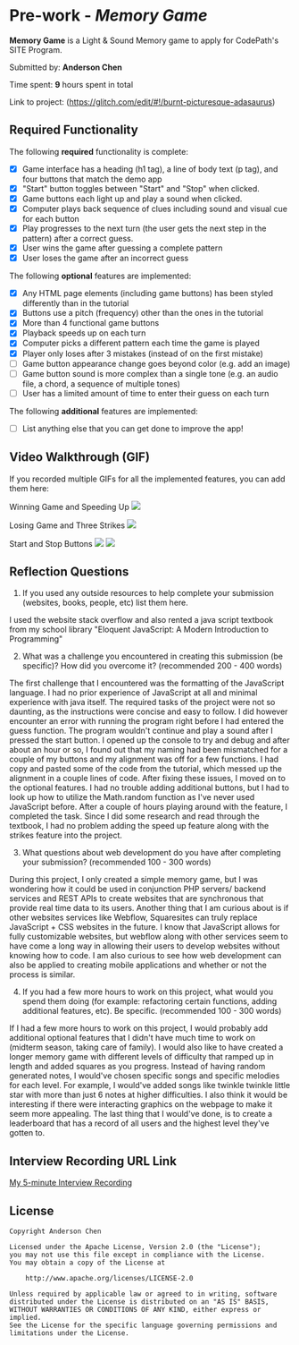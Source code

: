 # Pre-work - *Memory Game*

**Memory Game** is a Light & Sound Memory game to apply for CodePath's SITE Program. 

Submitted by: **Anderson Chen**

Time spent: **9** hours spent in total

Link to project: (https://glitch.com/edit/#!/burnt-picturesque-adasaurus)

## Required Functionality

The following **required** functionality is complete:

* [x] Game interface has a heading (h1 tag), a line of body text (p tag), and four buttons that match the demo app
* [x] "Start" button toggles between "Start" and "Stop" when clicked. 
* [x] Game buttons each light up and play a sound when clicked. 
* [x] Computer plays back sequence of clues including sound and visual cue for each button
* [x] Play progresses to the next turn (the user gets the next step in the pattern) after a correct guess. 
* [x] User wins the game after guessing a complete pattern
* [x] User loses the game after an incorrect guess

The following **optional** features are implemented:

* [x] Any HTML page elements (including game buttons) has been styled differently than in the tutorial
* [x] Buttons use a pitch (frequency) other than the ones in the tutorial
* [x] More than 4 functional game buttons
* [x] Playback speeds up on each turn
* [x] Computer picks a different pattern each time the game is played
* [x] Player only loses after 3 mistakes (instead of on the first mistake)
* [ ] Game button appearance change goes beyond color (e.g. add an image)
* [ ] Game button sound is more complex than a single tone (e.g. an audio file, a chord, a sequence of multiple tones)
* [ ] User has a limited amount of time to enter their guess on each turn

The following **additional** features are implemented:

- [ ] List anything else that you can get done to improve the app!

## Video Walkthrough (GIF)

If you recorded multiple GIFs for all the implemented features, you can add them here:

Winning Game and Speeding Up
![](http://g.recordit.co/I0jG91hIU6.gif)

Losing Game and Three Strikes
![](http://g.recordit.co/yCdSiFKyNh.gif)

Start and Stop Buttons
![](http://g.recordit.co/fUl6B5NFci.gif)
![](gif4-link-here)

## Reflection Questions
1. If you used any outside resources to help complete your submission (websites, books, people, etc) list them here. 


I used the website stack overflow and also rented a java script textbook from my school library "Eloquent JavaScript: A Modern Introduction to Programming"

2. What was a challenge you encountered in creating this submission (be specific)? How did you overcome it? (recommended 200 - 400 words) 



The first challenge that I encountered was the formatting of the JavaScript language. I had no prior experience of JavaScript at all and minimal experience with java itself. The required tasks of the project were not so daunting, as the instructions were concise and easy to follow. I did however encounter an error with running the program right before I had entered the guess function. The program wouldn't continue and play a sound after I pressed the start button. I opened up the console to try and debug and after about an hour or so, I found out that my naming had been mismatched for a couple of my buttons and my alignment was off for a few functions. I had copy and pasted some of the code from the tutorial, which messed up the alignment in a couple lines of code. After fixing these issues, I moved on to the optional features. I had no trouble adding additional buttons, but I had to look up how to utilize the Math.random function as I've never used JavaScript before. After a couple of hours playing around with the feature, I completed the task. Since I did some research and read through the textbook, I had no problem adding the speed up feature along with the strikes feature into the project.

3. What questions about web development do you have after completing your submission? (recommended 100 - 300 words) 


During this project, I only created a simple memory game, but I was wondering how it could be used in conjunction PHP servers/ backend services and REST APIs to create websites that are synchronous that provide real time data to its users. Another thing that I am curious about is if other websites services like Webflow, Squaresites can truly replace JavaScript + CSS websites in the future. I know that JavaScript allows for fully customizable websites, but webflow along with other services seem to have come a long way in allowing their users to develop websites without knowing how to code. I am also curious to see how web development can also be applied to creating mobile applications and whether or not the process is similar. 

4. If you had a few more hours to work on this project, what would you spend them doing (for example: refactoring certain functions, adding additional features, etc). Be specific. (recommended 100 - 300 words) 



If I had a few more hours to work on this project, I would probably add additional optional features that I didn't have much time to work on (midterm season, taking care of family). I would also like to have created a longer memory game with different levels of difficulty that ramped up in length and added squares as you progress. Instead of having random generated notes, I would've chosen specific songs and specific melodies for each level. For example, I would've added songs like twinkle twinkle little star with more than just 6 notes at higher difficulties. I also think it would be interesting if there were interacting graphics on the webpage to make it seem more appealing. The last thing that I would've done, is to create a leaderboard that has a record of all users and the highest level they've gotten to. 



## Interview Recording URL Link

[My 5-minute Interview Recording](your-link-here)


## License

    Copyright Anderson Chen

    Licensed under the Apache License, Version 2.0 (the "License");
    you may not use this file except in compliance with the License.
    You may obtain a copy of the License at

        http://www.apache.org/licenses/LICENSE-2.0

    Unless required by applicable law or agreed to in writing, software
    distributed under the License is distributed on an "AS IS" BASIS,
    WITHOUT WARRANTIES OR CONDITIONS OF ANY KIND, either express or implied.
    See the License for the specific language governing permissions and
    limitations under the License.
